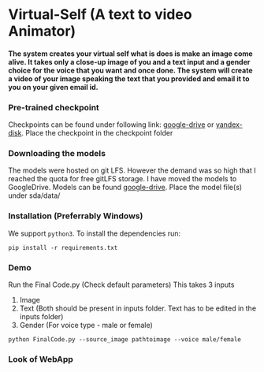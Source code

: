# Virtual-Self (A text to video Animator)
#### The system creates your virtual self what is does is make an image come alive. It takes only a close-up image of you and a text input and a gender choice for the voice that you want and once done. The system will create a video of your image speaking the text that you provided and email it to you on your given email id.

### Pre-trained checkpoint
Checkpoints can be found under following link: [google-drive](https://drive.google.com/open?id=1PyQJmkdCsAkOYwUyaj_l-l0as-iLDgeH) or [yandex-disk](https://yadi.sk/d/lEw8uRm140L_eQ).
Place the checkpoint in the checkpoint folder

### Downloading the models
The models were hosted on git LFS. However the demand was so high that I reached the quota for free gitLFS storage. I have moved the models to GoogleDrive. Models can be found [google-drive](https://drive.google.com/open?id=1pJdsnknLmMLvA8RQIAV3AQH8vU0FeK16).
Place the model file(s) under sda/data/

### Installation (Preferrably Windows)

We support ```python3```. To install the dependencies run:
```
pip install -r requirements.txt
```
### Demo
Run the Final Code.py (Check default parameters) 
This takes 3 inputs 
1. Image
2. Text 
(Both should be present in inputs folder. Text has to be edited in the inputs folder)
3. Gender 
(For voice type -  male or female)

``` python FinalCode.py --source_image pathtoimage --voice male/female ``` 

### Look of WebApp 
